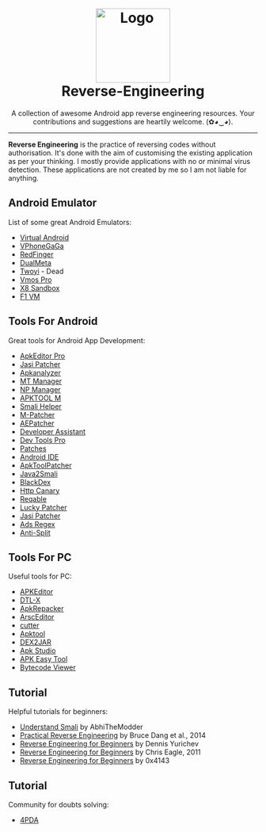 <h1 align="center">
  <img src="https://encrypted-tbn0.gstatic.com/images?q=tbn:ANd9GcTFapV2IYgXmzHqM3oQTnzQwBDolmiehF9BLQ&usqp=CAU" alt="Logo" width="150">
  <br>
  Reverse-Engineering
</h1>

<p align="center">
A collection of awesome Android app reverse engineering resources. Your contributions and suggestions are heartily welcome. (✿◕‿◕).
</p>

---

**Reverse Engineering** is the practice of reversing codes without authorisation. It's done with the aim of customising the existing application as per your thinking. I mostly provide applications with no or minimal virus detection. These applications are not created by me so I am not liable for anything.

## Android Emulator

List of some great Android Emulators:

- [Virtual Android](https://play.google.com/store/apps/details?id=com.pspace.vandroid)
- [VPhoneGaGa](https://drive.google.com/uc?id=18uy6qDK7kJKPbTgsguOpBMm9Q2HnDn4B&export=download)
- [RedFinger](https://play.google.com/store/apps/details?id=com.redfinger.global)
- [DualMeta](https://github.com/FSpaceCore/SpaceCore/releases)
- [Twoyi](https://4pda.to/forum/index.php?showtopic=1041895) - Dead 
- [Vmos Pro](https://4pda.to/forum/index.php?showtopic=961828)
- [X8 Sandbox](https://4pda.to/forum/index.php?showtopic=1004655)
- [F1 VM](https://4pda.to/forum/index.php?showtopic=1004655)

## Tools For Android

Great tools for Android App Development:

- [ApkEditor Pro](https://github.com/timscriptov/ApkEditor?tab=readme-ov-file)
- [Jasi Patcher](https://jasi2169.com/jasi-patcher/)
- [Apkanalyzer](https://4pda.to/forum/index.php?showtopic=1037391)
- [MT Manager](https://4pda.to/forum/index.php?showtopic=548542)
- [NP Manager](https://4pda.to/forum/index.php?showtopic=966965)
- [APKTOOL M](https://maximoff.su/apktool/?lang=en)
- [Smali Helper](https://smalihelper.blogspot.com/)
- [M-Patcher](https://maximoff.su/mpatcher/)
- [AEPatcher](https://github.com/Maximoff/AEPatcher)
- [Developer Assistant](https://4pda.to/forum/index.php?showtopic=897774)
- [Dev Tools Pro](https://4pda.to/forum/index.php?showtopic=958291)
- [Patches](https://4pda.to/forum/index.php?showtopic=575450&view=findpost&p=62744086)
- [Android IDE](http://androidide.com)
- [ApkToolPatcher](https://4pda.to/forum/index.php?showtopic=882654)
- [Java2Smali](https://gofile.io/d/HDln2J)
- [BlackDex](https://github.com/CodingGay/BlackDex)
- [Http Canary](https://4pda.to/forum/index.php?showtopic=957572&st=60#entry92625117)
- [Reqable](https://play.google.com/store/apps/details?id=com.reqable.android)
- [Lucky Patcher](https://4pda.to/forum/index.php?showtopic=298302)
- [Jasi Patcher](https://4pda.to/forum/index.php?showtopic=780420)
- [Ads Regex](https://www.pling.com/p/2175692)
- [Anti-Split](https://github.com/AbdurazaaqMohammed/AntiSplit-M)

## Tools For PC

Useful tools for PC:

- [APKEditor](https://github.com/REAndroid/APKEditor)
- [DTL-X](https://github.com/Gameye98/DTL-X)
- [ApkRepacker](https://github.com/MrIkso/ApkRepacker)
- [ArscEditor](https://github.com/MrIkso/ArscEditor)
- [cutter](https://github.com/rizinorg/cutter)
- [Apktool](https://ibotpeaches.github.io/Apktool/)
- [DEX2JAR](https://github.com/pxb1988/dex2jar)
- [Apk Studio](https://github.com/vaibhavpandeyvpz/apkstudio)
- [APK Easy Tool](https://forum.xda-developers.com/t/tool-windows-apk-easy-tool-v1-59-2-2021-04-03.3333960/)
- [Bytecode Viewer](https://github.com/Konloch/bytecode-viewer)

## Tutorial

Helpful tutorials for beginners:

- [Understand Smali](https://github.com/OshekharO/Reverse-Engineering/wiki) by AbhiTheModder
- [Practical Reverse Engineering](http://www.wiley.com/WileyCDA/WileyTitle/productCd-1118787315.html) by Bruce Dang et al., 2014
- [Reverse Engineering for Beginners](http://beginners.re/) by Dennis Yurichev
- [Reverse Engineering for Beginners](https://nostarch.com/idapro2.htm) by Chris Eagle, 2011
- [Reverse Engineering for Beginners](https://github.com/0x4143/malware-gems) by 0x4143

## Tutorial

Community for doubts solving:

- [4PDA](https://4pda.to/)
